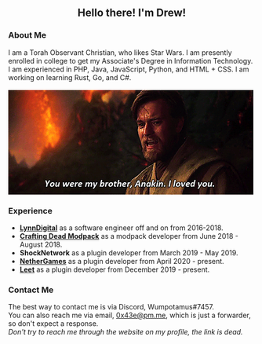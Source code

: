 ## <div align="center">Hello there! I'm Drew!</div>
### About Me
I am a Torah Observant Christian, who likes Star Wars. I am presently enrolled in college to get my Associate's Degree in Information Technology. I am experienced in PHP, Java, JavaScript, Python, and HTML + CSS. I am working on learning Rust, Go, and C#.<br><br>
<img align="center" src="https://github.com/buchwasa/buchwasa/blob/master/you-were-my-brother-anakin.gif">

### Experience
- **[LynnDigital](https://lynndigital.com)** as a software engineer off and on from 2016-2018.
- **[Crafting Dead Modpack](http://www.craftingdead.com/)** as a modpack developer from June 2018 - August 2018.
- **ShockNetwork** as a plugin developer from March 2019 - May 2019.
- **[NetherGames](https://ngmc.co/)** as a plugin developer from April 2020 - present.
- **[Leet](https://leet.cc/)** as a plugin developer from December 2019 - present.

### Contact Me
The best way to contact me is via Discord, Wumpotamus#7457.<br>
You can also reach me via email, 0x43e@pm.me, which is just a forwarder, so don't expect a response.<br>
*Don't try to reach me through the website on my profile, the link is dead.*

